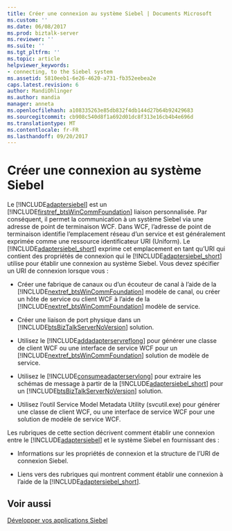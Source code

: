 ```yaml
---
title: Créer une connexion au système Siebel | Documents Microsoft
ms.custom: ''
ms.date: 06/08/2017
ms.prod: biztalk-server
ms.reviewer: ''
ms.suite: ''
ms.tgt_pltfrm: ''
ms.topic: article
helpviewer_keywords:
- connecting, to the Siebel system
ms.assetid: 5810eeb1-6e26-4620-a731-fb352eebea2e
caps.latest.revision: 6
author: MandiOhlinger
ms.author: mandia
manager: anneta
ms.openlocfilehash: a108335263e85db832f4db144d27b64b92429683
ms.sourcegitcommit: cb908c540d8f1a692d01dc8f313e16cb4b4e696d
ms.translationtype: MT
ms.contentlocale: fr-FR
ms.lasthandoff: 09/20/2017
---
```

# <a name="create-a-connection-to-the-siebel-system"></a>Créer une connexion au système Siebel
Le [!INCLUDE[adaptersiebel](../../includes/adaptersiebel-md.md)] est un [!INCLUDE[firstref_btsWinCommFoundation](../../includes/firstref-btswincommfoundation-md.md)] liaison personnalisée. Par conséquent, il permet la communication à un système Siebel via une adresse de point de terminaison WCF. Dans WCF, l’adresse de point de terminaison identifie l’emplacement réseau d’un service et est généralement exprimée comme une ressource identificateur URI (Uniform). Le [!INCLUDE[adaptersiebel_short](../../includes/adaptersiebel-short-md.md)] exprime cet emplacement en tant qu’URI qui contient des propriétés de connexion qui le [!INCLUDE[adaptersiebel_short](../../includes/adaptersiebel-short-md.md)] utilise pour établir une connexion au système Siebel. Vous devez spécifier un URI de connexion lorsque vous :  
  
-   Créer une fabrique de canaux ou d’un écouteur de canal à l’aide de la [!INCLUDE[nextref_btsWinCommFoundation](../../includes/nextref-btswincommfoundation-md.md)] modèle de canal, ou créer un hôte de service ou client WCF à l’aide de la [!INCLUDE[nextref_btsWinCommFoundation](../../includes/nextref-btswincommfoundation-md.md)] modèle de service.  
  
-   Créer une liaison de port physique dans un [!INCLUDE[btsBizTalkServerNoVersion](../../includes/btsbiztalkservernoversion-md.md)] solution.  
  
-   Utilisez le [!INCLUDE[addadapterservreflong](../../includes/addadapterservreflong-md.md)] pour générer une classe de client WCF ou une interface de service WCF pour un [!INCLUDE[nextref_btsWinCommFoundation](../../includes/nextref-btswincommfoundation-md.md)] solution de modèle de service.  
  
-   Utilisez le [!INCLUDE[consumeadapterservlong](../../includes/consumeadapterservlong-md.md)] pour extraire les schémas de message à partir de la [!INCLUDE[adaptersiebel_short](../../includes/adaptersiebel-short-md.md)] pour un [!INCLUDE[btsBizTalkServerNoVersion](../../includes/btsbiztalkservernoversion-md.md)] solution.  
  
-   Utilisez l’outil Service Model Metadata Utility (svcutil.exe) pour générer une classe de client WCF, ou une interface de service WCF pour une solution de modèle de service WCF.  
  
 Les rubriques de cette section décrivent comment établir une connexion entre le [!INCLUDE[adaptersiebel](../../includes/adaptersiebel-md.md)] et le système Siebel en fournissant des :  
  
-   Informations sur les propriétés de connexion et la structure de l’URI de connexion Siebel.  
  
-   Liens vers des rubriques qui montrent comment établir une connexion à l’aide de la [!INCLUDE[adaptersiebel_short](../../includes/adaptersiebel-short-md.md)].  
  

  
## <a name="see-also"></a>Voir aussi  
[Développer vos applications Siebel](../../adapters-and-accelerators/adapter-siebel/develop-your-siebel-applications.md)